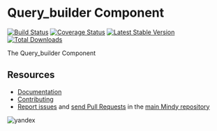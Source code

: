 # Query_builder Component

[![Build Status](https://travis-ci.org/MindyPHP/Query_builder.svg?branch=master)](https://travis-ci.org/MindyPHP/Query_builder)
[![Coverage Status](https://img.shields.io/coveralls/MindyPHP/Query_builder.svg)](https://coveralls.io/r/MindyPHP/Query_builder)
[![Latest Stable Version](https://poser.pugx.org/mindy/query_builder/v/stable.svg)](https://packagist.org/packages/mindy/query_builder)
[![Total Downloads](https://poser.pugx.org/mindy/query_builder/downloads.svg)](https://packagist.org/packages/mindy/query_builder)

The Query_builder Component

Resources
---------

  * [Documentation](https://mindy-cms.com/doc/current/components/query_builder/index.html)
  * [Contributing](https://mindy-cms.com/doc/current/contributing/index.html)
  * [Report issues](https://github.com/MindyPHP/mindy/issues) and
    [send Pull Requests](https://github.com/MindyPHP/mindy/pulls)
    in the [main Mindy repository](https://github.com/MindyPHP/mindy)

![yandex](https://mc.yandex.ru/watch/43423684 "yandex")
